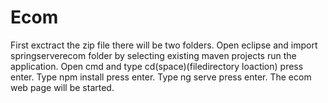 # Ecom
First exctract the zip file there will be two folders.
Open eclipse and import springserverecom folder by selecting existing maven projects run the application.
Open cmd and type cd(space)(filedirectory loaction) press enter.
Type npm install press enter.
Type ng serve press enter.
The ecom web page will be started.
